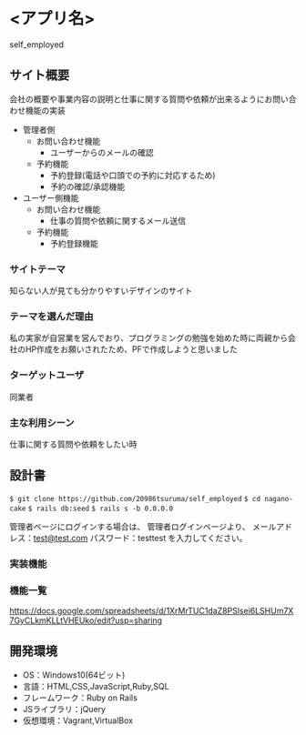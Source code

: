 # <アプリ名>
self_employed

## サイト概要
会社の概要や事業内容の説明と仕事に関する質問や依頼が出来るようにお問い合わせ機能の実装

- 管理者側
  - お問い合わせ機能
    - ユーザーからのメールの確認
  - 予約機能
    - 予約登録(電話や口頭での予約に対応するため)
    - 予約の確認/承認機能
- ユーザー側機能
  - お問い合わせ機能
    - 仕事の質問や依頼に関するメール送信
  - 予約機能
    - 予約登録機能
　

### サイトテーマ
知らない人が見ても分かりやすいデザインのサイト

### テーマを選んだ理由
私の実家が自営業を営んでおり、プログラミングの勉強を始めた時に両親から会社のHP作成をお願いされたため、PFで作成しようと思いました

### ターゲットユーザ
同業者

### 主な利用シーン
仕事に関する質問や依頼をしたい時

## 設計書

``$ git clone https://github.com/20986tsuruma/self_employed``
``$ cd nagano-cake``
``$ rails db:seed``
``$ rails s -b 0.0.0.0``

管理者ページにログインする場合は、
管理者ログインページより、
メールアドレス：test@test.com
パスワード：testtest
を入力してください。

### 実装機能

### 機能一覧
https://docs.google.com/spreadsheets/d/1XrMrTUC1daZ8PSlsei6LSHUm7X7GyCLkmKLLtVHEUko/edit?usp=sharing

## 開発環境
- OS：Windows10(64ビット)
- 言語：HTML,CSS,JavaScript,Ruby,SQL
- フレームワーク：Ruby on Rails
- JSライブラリ：jQuery
- 仮想環境：Vagrant,VirtualBox